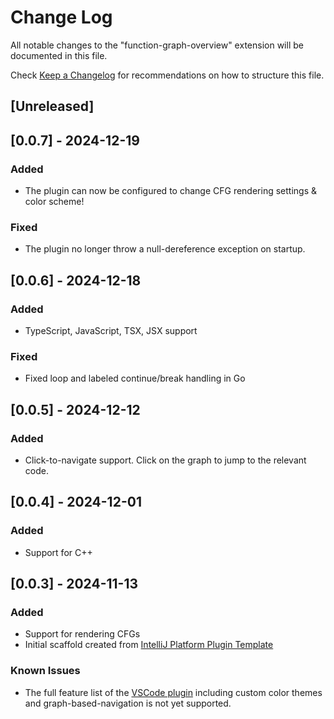 # Change Log

All notable changes to the "function-graph-overview" extension will be documented in this file.

Check [Keep a Changelog](http://keepachangelog.com/) for recommendations on how to structure this file.

## [Unreleased]

## [0.0.7] - 2024-12-19

### Added

- The plugin can now be configured to change CFG rendering settings & color scheme!

### Fixed

- The plugin no longer throw a null-dereference exception on startup.

## [0.0.6] - 2024-12-18

### Added

- TypeScript, JavaScript, TSX, JSX support

### Fixed

- Fixed loop and labeled continue/break handling in Go

## [0.0.5] - 2024-12-12

### Added

- Click-to-navigate support. Click on the graph to jump to the relevant code.

## [0.0.4] - 2024-12-01

### Added

- Support for C++

## [0.0.3] - 2024-11-13

### Added

- Support for rendering CFGs
- Initial scaffold created from [IntelliJ Platform Plugin Template](https://github.com/JetBrains/intellij-platform-plugin-template)

### Known Issues

- The full feature list of the [VSCode plugin](https://github.com/tmr232/function-graph-overview/) including custom
  color themes and graph-based-navigation is not yet supported.
